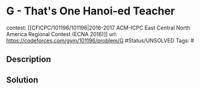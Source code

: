 # G - That's One Hanoi-ed Teacher

contest: [[CFICPC/101196/101196|2016-2017 ACM-ICPC East Central North America Regional Contest (ECNA 2016)]]
url: https://codeforces.com/gym/101196/problem/G
#Status/UNSOLVED
Tags: #

## Description

## Solution

